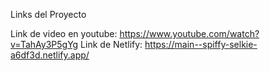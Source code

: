 Links del Proyecto

Link de video en youtube: https://www.youtube.com/watch?v=TahAy3P5gYg
Link de Netlify: https://main--spiffy-selkie-a6df3d.netlify.app/
